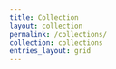 ```yaml
---
title: Collection
layout: collection
permalink: /collections/
collection: collections
entries_layout: grid
---
```

